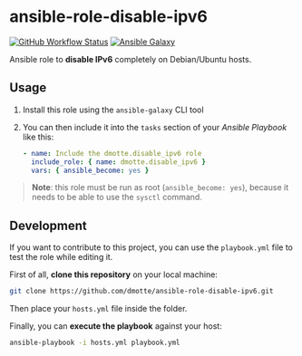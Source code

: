 # ansible-role-disable-ipv6

[![GitHub Workflow Status](https://img.shields.io/github/workflow/status/dmotte/ansible-role-disable-ipv6/release?logo=github&style=flat-square)](https://github.com/dmotte/desktainer/actions)
[![Ansible Galaxy](https://img.shields.io/badge/galaxy-dmotte.disable__ipv6-blueviolet?logo=ansible&style=flat-square)](https://galaxy.ansible.com/dmotte/disable_ipv6)

Ansible role to **disable IPv6** completely on Debian/Ubuntu hosts.

## Usage

1. Install this role using the `ansible-galaxy` CLI tool
2. You can then include it into the `tasks` section of your *Ansible Playbook* like this:

   ```yaml
   - name: Include the dmotte.disable_ipv6 role
     include_role: { name: dmotte.disable_ipv6 }
     vars: { ansible_become: yes }
   ```

> **Note**: this role must be run as root (`ansible_become: yes`), because it needs to be able to use the `sysctl` command.

## Development

If you want to contribute to this project, you can use the `playbook.yml` file to test the role while editing it.

First of all, **clone this repository** on your local machine:

```bash
git clone https://github.com/dmotte/ansible-role-disable-ipv6.git
```

Then place your `hosts.yml` file inside the folder.

Finally, you can **execute the playbook** against your host:

```bash
ansible-playbook -i hosts.yml playbook.yml
```
